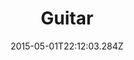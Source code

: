 ---
title: Guitar
date: "2015-05-01T22:12:03.284Z"
description: "Guitar"
img: '/images/class/guitar.jpg'
duration: 6 months – Weekly twice of 1-hour duration 
admission: Admission Rs. 1,000
fees: Monthly Rs. 2,500 (Date to date)
crashCourse: Rs. 15,000 – Weekly 5 classes within 3 months 
overview: 
    - Chart of the finger board
    - Finger exercises
    - Theory
    - How to tune the Guitar
    - Scales and Arpeggios
    - Major, Minor,7th Chords and relation chords
    - How to read Music and play/write
    - Transpose
---